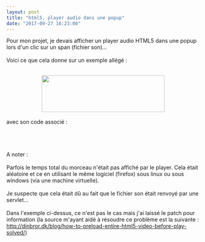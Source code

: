 ```yaml
---
layout: post
title: "html5, player audio dans une popup"
date: "2017-09-27 16:23:00"
---
```

Pour mon projet, je devais afficher un player audio HTML5 dans une popup lors d'un clic sur un span (fichier son)...<br /><br />Voici ce que cela donne sur un exemple allégé :<br /><br /><div class="separator" style="clear: both; text-align: center;"><a href="https://2.bp.blogspot.com/-1MaXNndeqVo/WcuxhB4-FiI/AAAAAAAAD_Q/CDp5Y64RmgkWjb6eNjeqtmpzrkSCefOJwCLcBGAs/s1600/S%25C3%25A9lection_001.jpg" imageanchor="1" style="margin-left: 1em; margin-right: 1em;"><img border="0" data-original-height="83" data-original-width="278" height="96" src="https://2.bp.blogspot.com/-1MaXNndeqVo/WcuxhB4-FiI/AAAAAAAAD_Q/CDp5Y64RmgkWjb6eNjeqtmpzrkSCefOJwCLcBGAs/s320/S%25C3%25A9lection_001.jpg" width="320" /></a></div><br />avec son code associé :<br /><br /><script src="https://pastebin.com/embed_js/iGzd3H5K"></script><br /><script src="https://pastebin.com/embed_js/pzFGP7Qi"></script><br /><br />A noter :<br /><br />Parfois le temps total du morceau n'était pas affiché par le player. Cela était aléatoire et ce en utilisant le même logiciel (firefox) sous linux ou sous windows (via une machine virtuelle).<br /><br />Je suspecte que cela était dû au fait que le fichier son était renvoyé par une servlet...<br /><br />Dans l'exemple ci-dessus, ce n'est pas le cas mais j'ai laissé le patch pour information (la source m'ayant aidé à résoudre ce problème est la suivante : <a href="http://dinbror.dk/blog/how-to-preload-entire-html5-video-before-play-solved/">http://dinbror.dk/blog/how-to-preload-entire-html5-video-before-play-solved/</a>)<br /><br /><br />
